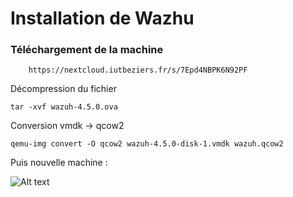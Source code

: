 # Installation de Wazhu 

### Téléchargement de la machine  



        https://nextcloud.iutbeziers.fr/s/7Epd4NBPK6N92PF


Décompression du fichier 

    tar -xvf wazuh-4.5.0.ova

Conversion vmdk -> qcow2


    qemu-img convert -O qcow2 wazuh-4.5.0-disk-1.vmdk wazuh.qcow2


Puis nouvelle machine :  



![Alt text](Wazuhinstall%C3%A9.png)


